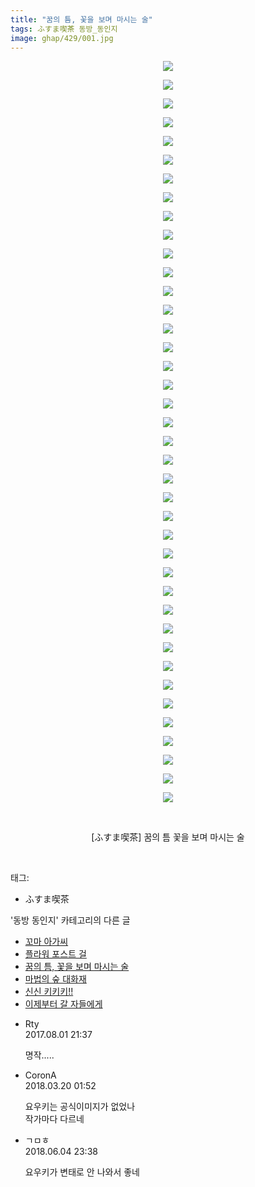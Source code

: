 ```yaml
---
title: "꿈의 틈, 꽃을 보며 마시는 술"
tags: ふすま喫茶 동방_동인지
image: ghap/429/001.jpg
---
```

<div class="article">
<p style="text-align: center; clear: none; float: none;"><img src="{{ site.nasurl }}/ghap/429/001.jpg"/></p>
<p style="text-align: center; clear: none; float: none;"><img src="{{ site.nasurl }}/ghap/429/002.jpg"/></p>
<p style="text-align: center; clear: none; float: none;"><img src="{{ site.nasurl }}/ghap/429/003.jpg"/></p>
<p style="text-align: center; clear: none; float: none;"><img src="{{ site.nasurl }}/ghap/429/004.jpg"/></p>
<p style="text-align: center; clear: none; float: none;"><img src="{{ site.nasurl }}/ghap/429/005.jpg"/></p>
<p style="text-align: center; clear: none; float: none;"><img src="{{ site.nasurl }}/ghap/429/006.jpg"/></p>
<p style="text-align: center; clear: none; float: none;"><img src="{{ site.nasurl }}/ghap/429/007.jpg"/></p>
<p style="text-align: center; clear: none; float: none;"><img src="{{ site.nasurl }}/ghap/429/008.jpg"/></p>
<p style="text-align: center; clear: none; float: none;"><img src="{{ site.nasurl }}/ghap/429/009.jpg"/></p>
<p style="text-align: center; clear: none; float: none;"><img src="{{ site.nasurl }}/ghap/429/010.jpg"/></p>
<p style="text-align: center; clear: none; float: none;"><img src="{{ site.nasurl }}/ghap/429/011.jpg"/></p>
<p style="text-align: center; clear: none; float: none;"><img src="{{ site.nasurl }}/ghap/429/012.jpg"/></p>
<p style="text-align: center; clear: none; float: none;"><img src="{{ site.nasurl }}/ghap/429/013.jpg"/></p>
<p style="text-align: center; clear: none; float: none;"><img src="{{ site.nasurl }}/ghap/429/014.jpg"/></p>
<p style="text-align: center; clear: none; float: none;"><img src="{{ site.nasurl }}/ghap/429/015.jpg"/></p>
<p style="text-align: center; clear: none; float: none;"><img src="{{ site.nasurl }}/ghap/429/016.jpg"/></p>
<p style="text-align: center; clear: none; float: none;"><img src="{{ site.nasurl }}/ghap/429/017.jpg"/></p>
<p style="text-align: center; clear: none; float: none;"><img src="{{ site.nasurl }}/ghap/429/018.jpg"/></p>
<p style="text-align: center; clear: none; float: none;"><img src="{{ site.nasurl }}/ghap/429/019.jpg"/></p>
<p style="text-align: center; clear: none; float: none;"><img src="{{ site.nasurl }}/ghap/429/020.jpg"/></p>
<p style="text-align: center; clear: none; float: none;"><img src="{{ site.nasurl }}/ghap/429/021.jpg"/></p>
<p style="text-align: center; clear: none; float: none;"><img src="{{ site.nasurl }}/ghap/429/022.jpg"/></p>
<p style="text-align: center; clear: none; float: none;"><img src="{{ site.nasurl }}/ghap/429/023.jpg"/></p>
<p style="text-align: center; clear: none; float: none;"><img src="{{ site.nasurl }}/ghap/429/024.jpg"/></p>
<p style="text-align: center; clear: none; float: none;"><img src="{{ site.nasurl }}/ghap/429/025.jpg"/></p>
<p style="text-align: center; clear: none; float: none;"><img src="{{ site.nasurl }}/ghap/429/026.jpg"/></p>
<p style="text-align: center; clear: none; float: none;"><img src="{{ site.nasurl }}/ghap/429/027.jpg"/></p>
<p style="text-align: center; clear: none; float: none;"><img src="{{ site.nasurl }}/ghap/429/028.jpg"/></p>
<p style="text-align: center; clear: none; float: none;"><img src="{{ site.nasurl }}/ghap/429/029.jpg"/></p>
<p style="text-align: center; clear: none; float: none;"><img src="{{ site.nasurl }}/ghap/429/030.jpg"/></p>
<p style="text-align: center; clear: none; float: none;"><img src="{{ site.nasurl }}/ghap/429/031.jpg"/></p>
<p style="text-align: center; clear: none; float: none;"><img src="{{ site.nasurl }}/ghap/429/032.jpg"/></p>
<p style="text-align: center; clear: none; float: none;"><img src="{{ site.nasurl }}/ghap/429/033.jpg"/></p>
<p style="text-align: center; clear: none; float: none;"><img src="{{ site.nasurl }}/ghap/429/034.jpg"/></p>
<p style="text-align: center; clear: none; float: none;"><img src="{{ site.nasurl }}/ghap/429/035.jpg"/></p>
<p style="text-align: center; clear: none; float: none;"><img src="{{ site.nasurl }}/ghap/429/036.jpg"/></p>
<p style="text-align: center; clear: none; float: none;"><img src="{{ site.nasurl }}/ghap/429/037.jpg"/></p>
<p style="text-align: center; clear: none; float: none;"><img src="{{ site.nasurl }}/ghap/429/038.jpg"/></p>
<p style="text-align: center; clear: none; float: none;"><img src="{{ site.nasurl }}/ghap/429/039.jpg"/></p>
<p style="text-align: center; clear: none; float: none;"><img src="{{ site.nasurl }}/ghap/429/040.jpg"/></p>
<p style="text-align: center; clear: none; float: none;"><br/></p>
<p style="text-align: center; clear: none; float: none;">[ふすま喫茶] 꿈의 틈 꽃을 보며 마시는 술</p>
<p><br/></p>
</div><div class="tagTrail">
<p>태그: </p>
<ul>
<li>ふすま喫茶</li>
</ul>
</div><div class="another">
<p>'동방 동인지' 카테고리의 다른 글</p>
<ul>
<li><a href="/2016-06-21-ghap_432">꼬마 아가씨</a></li>
<li><a href="/2016-06-21-ghap_430">플라워 포스트 걸</a></li>
<li><a href="/2016-06-21-ghap_429">꿈의 틈, 꽃을 보며 마시는 술</a></li>
<li><a href="/2016-06-21-ghap_428">마법의 숲 대화재</a></li>
<li><a href="/2016-06-21-ghap_426">신신 키키키!!</a></li>
<li><a href="/2016-06-21-ghap_425">이제부터 갈 자들에게</a></li>
</ul>
</div><div class="cb_module cb_fluid">
<div class="cb_wrt cb_profile">
<div class="comment">
<ul>
<li class="cb_thumb_off" id="comment15049516">
<div class="cb_comment_area">
<div class="cb_info_area">
<div class="cb_section">
<span class="cb_nick_name">Rty</span>
</div>
<div class="cb_section">
<span class="cb_date">2017.08.01 21:37 </span>
</div>
</div>
<div class="cb_dsc_comment">
<p class="cb_dsc">
											명작.....
										</p>
</div>
</div></li>
<li class="cb_thumb_off" id="comment15222372">
<div class="cb_comment_area">
<div class="cb_info_area">
<div class="cb_section">
<span class="cb_nick_name">CoronA</span>
</div>
<div class="cb_section">
<span class="cb_date">2018.03.20 01:52 </span>
</div>
</div>
<div class="cb_dsc_comment">
<p class="cb_dsc">
											요우키는 공식이미지가 없었나<br/>
작가마다 다르네
										</p>
</div>
</div></li>
<li class="cb_thumb_off" id="comment15266430">
<div class="cb_comment_area">
<div class="cb_info_area">
<div class="cb_section">
<span class="cb_nick_name">ㄱㅁㅎ</span>
</div>
<div class="cb_section">
<span class="cb_date">2018.06.04 23:38 </span>
</div>
</div>
<div class="cb_dsc_comment">
<p class="cb_dsc">
											요우키가 변태로 안 나와서 좋네
										</p>
</div>
</div></li>
</ul>
</div>
</div><!-- commentList close -->
</div>